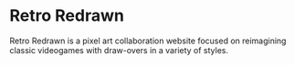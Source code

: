 # Retro Redrawn

Retro Redrawn is a pixel art collaboration website focused on reimagining classic videogames with draw-overs in a variety of styles.

